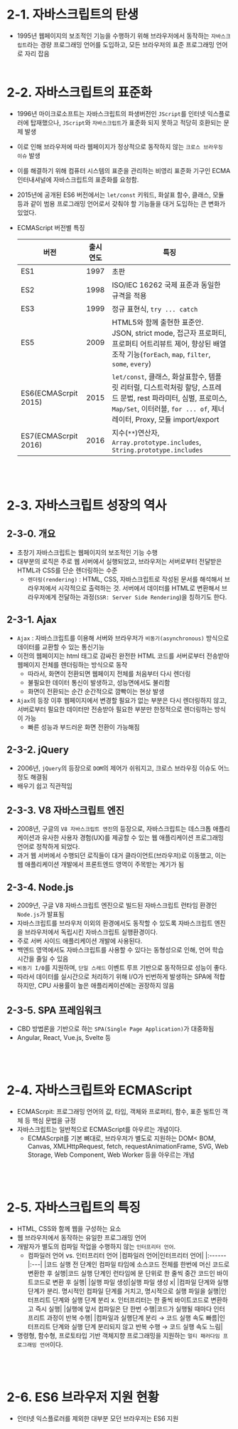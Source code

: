 # 2-1. 자바스크립트의 탄생

- 1995년 웹페이지의 보조적인 기능을 수행하기 위해 브라우저에서 동작하는 `자바스크립트`라는 경량 프로그래밍 언어를 도입하고, 모든 브라우저의 표준 프로그래밍 언어로 자리 잡음
  <br>
  <br>

# 2-2. 자바스크립트의 표준화

- 1996년 마이크로소프트는 자바스크립트의 파생버전인 `JScript`를 인터넷 익스플로러에 탑재했으나, `JScript`와 `자바스크립트`가 표준화 되지 못하고 적당히 호환되는 문제 발생
- 이로 인해 브라우저에 따라 웹페이지가 정상적으로 동작하지 않는 `크로스 브라우징 이슈` 발생
- 이를 해결하기 위해 컴퓨터 시스템의 표준을 관리하는 비영리 표준화 기구인 ECMA 인터내셔널에 자바스크립트의 표준화를 요청함.
  <br>
- 2015년에 공개된 ES6 버전에서는 `let/const` 키워드, 화살표 함수, 클래스, 모듈 등과 같이 범용 프로그래밍 언어로서 갖춰야 할 기능들을 대거 도입하는 큰 변화가 있었다.
- ECMAScript 버전별 특징

  | 버전                 | 출시 연도 | 특징                                                                                                                                                                                      |
  | -------------------- | :-------: | ----------------------------------------------------------------------------------------------------------------------------------------------------------------------------------------- |
  | ES1                  |   1997    | 초판                                                                                                                                                                                      |
  | ES2                  |   1998    | ISO/IEC 16262 국제 표준과 동일한 규격을 적용                                                                                                                                              |
  | ES3                  |   1999    | 정규 표현식, `try ... catch`                                                                                                                                                              |
  | ES5                  |   2009    | HTML5와 함께 출현한 표준안.<br>JSON, strict mode, 접근자 프로퍼티, 프로퍼티 어트리뷰트 제어, 향상된 배열 조작 기능(`forEach`, `map`, `filter`, `some`, `every`)                           |
  | ES6(ECMAScrpit 2015) |   2015    | `let/const`, 클래스, 화살표함수, 템플릿 리터럴, 디스트럭처링 할당, 스프레드 문법, rest 파라미터, 심벌, 프로미스, `Map/Set`, 이터러블, `for ... of`, 제너레이터, Proxy, 모듈 import/export |
  | ES7(ECMAScrpit 2016) |   2016    | 지수(`**`)연산자, `Array.prototype.includes`, `String.prototype.includes`                                                                                                                 |

<br>
<br>

# 2-3. 자바스크립트 성장의 역사

## 2-3-0. 개요

- 초창기 자바스크립트는 웹페이지의 보조적인 기능 수행
- 대부분의 로직은 주로 웹 서버에서 실행되었고, 브라우저는 서버로부터 전달받은 HTML과 CSS를 단순 렌더링하는 수준
  - `렌더링(rendering)` : HTML, CSS, 자바스크립트로 작성된 문서를 해석해서 브라우저에서 시각적으로 출력하는 것. 서버에서 데이터를 HTML로 변환해서 브라우저에게 전달하는 과정(`SSR: Server Side Rendering`)을 칭하기도 한다.
    <br>

## 2-3-1. Ajax

- `Ajax` : 자바스크립트를 이용해 서버와 브라우저가 `비동기(asynchronous)` 방식으로 데이터를 교환할 수 있는 통신기능
- 이전의 웹페이지는 html 태그로 감싸진 완전한 HTML 코드를 서버로부터 전송받아 웹페이지 전체를 렌더링하는 방식으로 동작
  - 따라서, 화면이 전환되면 웹페이지 전체를 처음부터 다시 렌더링
  - 불필요한 데이터 통신이 발생하고, 성능면에서도 불리함
  - 화면이 전환되는 순간 순간적으로 깜빡이는 현상 발생
- `Ajax`의 등장 이후 웹페이지에서 변경할 필요가 없는 부분은 다시 렌더링하지 않고, 서버로부터 필요한 데이터만 전송받아 필요한 부분만 한정적으로 렌더링하는 방식이 가능
  - 빠른 성능과 부드러운 화면 전환이 가능해짐
    <br>

## 2-3-2. jQuery

- 2006년, `jQuery`의 등장으로 `DOM`의 제어가 쉬워지고, 크로스 브라우징 이슈도 어느정도 해결됨
- 배우기 쉽고 직관적임
  <br>

## 2-3-3. V8 자바스크립트 엔진

- 2008년, 구글의 `V8 자바스크립트 엔진`의 등장으로, 자바스크립트는 데스크톱 애플리케이션과 유사한 사용자 경험(UX)를 제공할 수 있는 웹 애플리케이션 프로그래밍 언어로 정착하게 되었다.
- 과거 웹 서버에서 수행되던 로직들이 대거 클라이언트(브라우저)로 이동했고, 이는 웹 애플리케이션 개발에서 프론트엔드 영역이 주목받는 계기가 됨
  <br>

## 2-3-4. Node.js

- 2009년, 구글 V8 자바스크립트 엔진으로 빌드된 자바스크립트 런타임 환경인 `Node.js`가 발표됨
- 자바스크립트를 브라우저 이외의 환경에서도 동작할 수 있도록 자바스크립트 엔진을 브라우저에서 독립시킨 자바스크립트 실행환경이다.
- 주로 서버 사이드 애플리케이션 개발에 사용된다.
- 백엔드 영역에서도 자바스크립트를 사용할 수 있다는 동형성으로 인해, 언어 학습 시간을 줄일 수 있음
- `비동기 I/0`를 지원하며, `단일 스레드` 이벤트 루프 기반으로 동작하므로 성능이 좋다.
- 따라서 데이터를 실시간으로 처리하기 위해 I/O가 빈번하게 발생하는 SPA에 적합하지만, CPU 사용률이 높은 애플리케이션에는 권장하지 않음
  <br>

## 2-3-5. SPA 프레임워크

- CBD 방법론을 기반으로 하는 `SPA(Single Page Application)`가 대중화됨
- Angular, React, Vue.js, Svelte 등

<br>
<br>

# 2-4. 자바스크립트와 ECMAScript

- ECMAScrpit: 프로그래밍 언어의 값, 타입, 객체와 프로퍼티, 함수, 표준 빌트인 객체 등 핵심 문법을 규정
- 자바스크립트는 일반적으로 ECMAScript를 아우르는 개념이다.
  - ECMAScrpit를 기본 뼈대로, 브라우저가 별도로 지원하는 DOM< BOM, Canvas, XMLHttpRequest, fetch, requestAnimationFrame, SVG, Web Storage, Web Component, Web Worker 등을 아우르는 개념

<br>
<br>

# 2-5. 자바스크립트의 특징

- HTML, CSS와 함께 웹을 구성하는 요소
- 웹 브라우저에서 동작하는 유일한 프로그래밍 언어
- 개발자가 별도의 컴파일 작업을 수행하지 않는 `인터프리터 언어`.
  - 컴파일러 언어 vs. 인터프리터 언어
    |컴파일러 언어|인터프리터 언어|
    |:------|:---|
    |코드 실행 전 단계인 컴파일 타임에 소스코드 전체를 한번에 머신 코드로 변환한 후 실행|코드 실행 단계인 런타임에 문 단위로 한 줄씩 중간 코드인 바이트코드로 변환 후 실행|
    |실행 파일 생성|실행 파일 생성 x|
    |컴파일 단계와 실행 단계가 분리. 명시적인 컴파일 단계를 거치고, 명시적으로 실행 파일을 실행|인터프리트 단계와 실행 단계 분리 x. 인터프리터는 한 줄씩 바이트코드로 변환하고 즉시 실행|
    |실행에 앞서 컴파일은 단 한번 수행|코드가 실행될 때마다 인터프리트 과정이 반복 수행|
    |컴파일과 실행단계 분리 → 코드 실행 속도 빠름|인터프리트 단계와 실행 단계 분리되지 않고 반복 수행 → 코드 실행 속도 느림|
- 명령형, 함수형, 프로토타입 기반 객체지향 프로그래밍을 지원하는 `멀티 패러다임 프로그래밍 언어`이다.

<br>
<br>

# 2-6. ES6 브라우저 지원 현황

- 인터넷 익스플로러를 제외한 대부분 모던 브라우저는 ES6 지원
